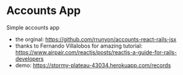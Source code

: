 # Accounts App

Simple accounts app
* the orginal: https://github.com/rrunyon/accounts-react-rails-jsx
* thanks to Fernando Villalobos for amazing tutorial: https://www.airpair.com/reactjs/posts/reactjs-a-guide-for-rails-developers
* demo: https://stormy-plateau-43034.herokuapp.com/records
